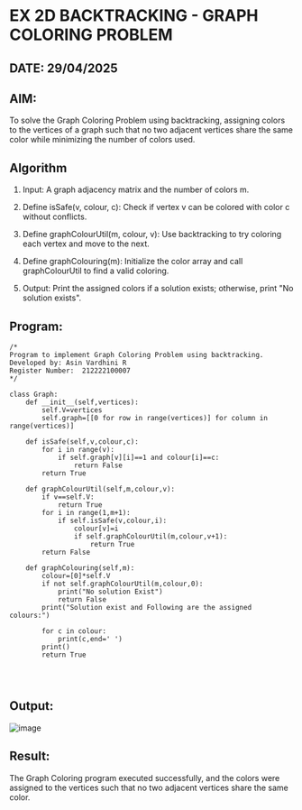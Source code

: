 # EX 2D BACKTRACKING - GRAPH COLORING PROBLEM
## DATE: 29/04/2025
## AIM:
To solve the Graph Coloring Problem using backtracking, assigning colors to the vertices of a graph such that no two adjacent vertices share the same color while minimizing the number of colors used.



## Algorithm
1. Input: A graph adjacency matrix and the number of colors m.
2. Define isSafe(v, colour, c): Check if vertex v can be colored with color c without conflicts.


3. Define graphColourUtil(m, colour, v): Use backtracking to try coloring each vertex and move to the next.
4. Define graphColouring(m): Initialize the color array and call graphColourUtil to find a valid coloring.
5. Output: Print the assigned colors if a solution exists; otherwise, print "No solution exists".

## Program:
```
/*
Program to implement Graph Coloring Problem using backtracking.
Developed by: Asin Vardhini R
Register Number:  212222100007
*/

class Graph:
    def __init__(self,vertices):
        self.V=vertices
        self.graph=[[0 for row in range(vertices)] for column in range(vertices)]
        
    def isSafe(self,v,colour,c):
        for i in range(v):
            if self.graph[v][i]==1 and colour[i]==c:
                return False
        return True
        
    def graphColourUtil(self,m,colour,v):
        if v==self.V:
            return True 
        for i in range(1,m+1):
            if self.isSafe(v,colour,i):
                colour[v]=i
                if self.graphColourUtil(m,colour,v+1):
                    return True
        return False
        
    def graphColouring(self,m):
        colour=[0]*self.V
        if not self.graphColourUtil(m,colour,0):
            print("No solution Exist")
            return False
        print("Solution exist and Following are the assigned colours:")
        
        for c in colour:
            print(c,end=' ')
        print()
        return True
        
        
        
```

## Output:
![image](https://github.com/user-attachments/assets/b5f82667-5c8b-40ad-a423-6a6339fc47c8)



## Result:
The Graph Coloring program executed successfully, and the colors were assigned to the vertices such that no two adjacent vertices share the same color.
